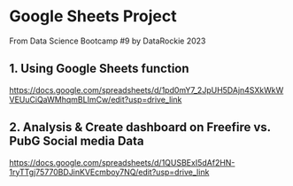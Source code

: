 # Google Sheets Project
From Data Science Bootcamp #9 by DataRockie 2023

## 1. Using Google Sheets function
https://docs.google.com/spreadsheets/d/1pd0mY7_2JpUH5DAjn4SXkWkWVEUuCiQaWMhqmBLImCw/edit?usp=drive_link

## 2. Analysis & Create dashboard on Freefire vs. PubG Social media Data
https://docs.google.com/spreadsheets/d/1QUSBExI5dAf2HN-1ryTTgj75770BDJinKVEcmboy7NQ/edit?usp=drive_link
